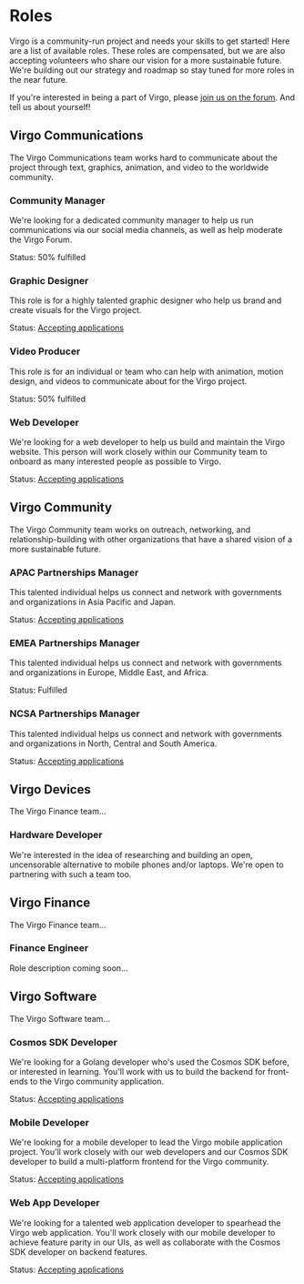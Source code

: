 # Roles

Virgo is a community-run project and needs your skills to get started! Here are a list of available roles. These roles are compensated, but we are also accepting volunteers who share our vision for a more sustainable future. We're building out our strategy and roadmap so stay tuned for more roles in the near future.

If you're interested in being a part of Virgo, please [join us on the forum](https://forum.virgo.org/t/interested-in-joining-the-virgo-team/54). And tell us about yourself!

## Virgo Communications
The Virgo Communications team works hard to communicate about the project through text, graphics, animation, and video to the worldwide community.

### Community Manager
We're looking for a dedicated community manager to help us run communications via our social media channels, as well as help moderate the Virgo Forum.

Status: 50% fulfilled

### Graphic Designer
This role is for a highly talented graphic designer who help us brand and create visuals for the Virgo project.

Status: [Accepting applications](https://forum.virgo.org/t/interested-in-joining-the-virgo-team/54)

### Video Producer
This role is for an individual or team who can help with animation, motion design, and videos to communicate about for the Virgo project.

Status: 50% fulfilled

### Web Developer
We're looking for a web developer to help us build and maintain the Virgo website. This person will work closely within our Community team to onboard as many interested people as possible to Virgo.

Status: [Accepting applications](https://forum.virgo.org/t/interested-in-joining-the-virgo-team/54)

## Virgo Community
The Virgo Community team works on outreach, networking, and relationship-building with other organizations that have a shared vision of a more sustainable future.

### APAC Partnerships Manager
This talented individual helps us connect and network with governments and organizations in Asia Pacific and Japan.

Status: [Accepting applications](https://forum.virgo.org/t/interested-in-joining-the-virgo-team/54)

### EMEA Partnerships Manager
This talented individual helps us connect and network with governments and organizations in Europe, Middle East, and Africa.

Status: Fulfilled

### NCSA Partnerships Manager
This talented individual helps us connect and network with governments and organizations in North, Central and South America.

Status: [Accepting applications](https://forum.virgo.org/t/interested-in-joining-the-virgo-team/54)

## Virgo Devices
The Virgo Finance team...

### Hardware Developer
We're interested in the idea of researching and building an open, uncensorable alternative to mobile phones and/or laptops. We're open to partnering with such a team too.

## Virgo Finance
The Virgo Finance team...

### Finance Engineer
Role description coming soon...

## Virgo Software
The Virgo Software team...

### Cosmos SDK Developer
We're looking for a Golang developer who's used the Cosmos SDK before, or interested in learning. You'll work with us to build the backend for front-ends to the Virgo community application.

Status: [Accepting applications](https://forum.virgo.org/t/interested-in-joining-the-virgo-team/54)

### Mobile Developer
We're looking for a mobile developer to lead the Virgo mobile application project. You'll work closely with our web developers and our Cosmos SDK developer to build a multi-platform frontend for the Virgo community.

Status: [Accepting applications](https://forum.virgo.org/t/interested-in-joining-the-virgo-team/54)

### Web App Developer
We're looking for a talented web application developer to spearhead the Virgo web application. You'll work closely with our mobile developer to achieve feature parity in our UIs, as well as collaborate with the Cosmos SDK developer on backend features.

Status: [Accepting applications](https://forum.virgo.org/t/interested-in-joining-the-virgo-team/54)


